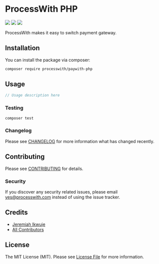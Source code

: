 # ProcessWith PHP

[![](https://img.shields.io/github/release/processwith/processwith-php.svg)](https://github.com/processwith/processwith-php/releases/)
[![](https://img.shields.io/github/license/processwith/processwith-php.svg)](https://github.com/processwith/processwith-php/blob/master/LICENSE)
[![](https://img.shields.io/travis/processwith/processwith-php.svg)](https://travis-ci.com/github/processwith/processwith-php/)

ProcessWith makes it easy to switch payment gateway.

## Installation

You can install the package via composer:

```bash
composer require processwith/paywith-php
```

## Usage

``` php
// Usage description here
```

### Testing

``` bash
composer test
```

### Changelog

Please see [CHANGELOG](CHANGELOG.md) for more information what has changed recently.

## Contributing

Please see [CONTRIBUTING](CONTRIBUTING.md) for details.

### Security

If you discover any security related issues, please email yes@processwith.com instead of using the issue tracker.

## Credits

- [Jeremiah Ikwuje](https://github.com/processwith)
- [All Contributors](../../contributors)

## License

The MIT License (MIT). Please see [License File](LICENSE.md) for more information.